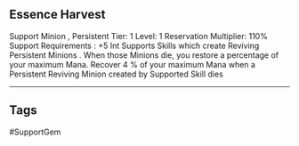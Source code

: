 ## Essence Harvest
Support
Minion , Persistent
Tier: 1
Level: 1
Reservation Multiplier: 110%
Support Requirements : +5 Int
Supports Skills which create Reviving Persistent Minions . When those Minions die, you restore a percentage of your maximum Mana.
Recover 4 % of your maximum Mana when a Persistent Reviving Minion created by Supported Skill dies

---
## Tags
#SupportGem
